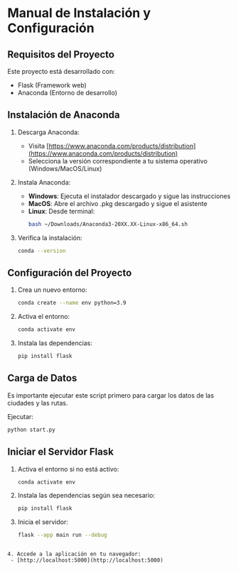 
# Manual de Instalación y Configuración

## Requisitos del Proyecto
Este proyecto está desarrollado con:
- Flask (Framework web)
- Anaconda (Entorno de desarrollo)

## Instalación de Anaconda

1. Descarga Anaconda:
   - Visita [https://www.anaconda.com/products/distribution](https://www.anaconda.com/products/distribution)
   - Selecciona la versión correspondiente a tu sistema operativo (Windows/MacOS/Linux)

2. Instala Anaconda:
   - **Windows**: Ejecuta el instalador descargado y sigue las instrucciones
   - **MacOS**: Abre el archivo .pkg descargado y sigue el asistente
   - **Linux**: Desde terminal:
     ```bash
     bash ~/Downloads/Anaconda3-20XX.XX-Linux-x86_64.sh
     ```

3. Verifica la instalación:
   ```bash
   conda --version
   ```

## Configuración del Proyecto

1. Crea un nuevo entorno:
   ```bash
   conda create --name env python=3.9
   ```

2. Activa el entorno:
   ```bash
   conda activate env
   ```

3. Instala las dependencias:
   ```bash
   pip install flask
   ```

## Carga de Datos
Es importante ejecutar este script primero para cargar los datos de las ciudades y las rutas.

Ejecutar:
   ```bash
   python start.py
   ```


## Iniciar el Servidor Flask

1. Activa el entorno si no está activo:
   ```bash
   conda activate env
   ```

2. Instala las dependencias según sea necesario:
   ```bash
   pip install flask
   ```

3. Inicia el servidor:
   ```bash
   flask --app main run --debug
  ```

4. Accede a la aplicación en tu navegador:
   - [http://localhost:5000](http://localhost:5000)